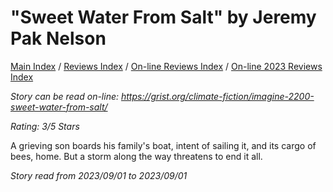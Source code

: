 # "Sweet Water From Salt" by Jeremy Pak Nelson

[Main Index](../../../README.md) / [Reviews Index](../../README.md) / [On-line Reviews Index](../README.md) / [On-line 2023 Reviews Index](README.md)

*Story can be read on-line: <https://grist.org/climate-fiction/imagine-2200-sweet-water-from-salt/>*

*Rating: 3/5 Stars*

A grieving son boards his family's boat, intent of sailing it, and its cargo of bees, home. But a storm along the way threatens to end it all.

*Story read from 2023/09/01 to 2023/09/01*
